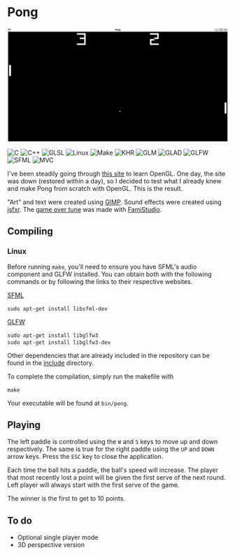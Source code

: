 # Pong

<!-- Reserve space of an image of the game -->
![First Working Game](resources/game_play.png)

![C](https://img.shields.io/badge/language-C-blue)
![C++](https://img.shields.io/badge/language-C++-blue)
![GLSL](https://img.shields.io/badge/language-GLSL-blue)
![Linux](https://img.shields.io/badge/OS-Linux-lightgrey)
![Make](https://img.shields.io/badge/build-Make-orange)
![KHR](https://img.shields.io/badge/library-KHR-green)
![GLM](https://img.shields.io/badge/library-GLM-green)
![GLAD](https://img.shields.io/badge/library-GLAD-green)
![GLFW](https://img.shields.io/badge/library-GLFW-green)
![SFML](https://img.shields.io/badge/library-SFML-green)
![MVC](https://img.shields.io/badge/architecture-MVC-red)

I've been steadily going through [this site](https://learnopengl.com/) to learn OpenGL. One day, the site was down (restored within a day), so I decided to test what I already knew and make Pong from scratch with OpenGL. This is the result.

"Art" and text were created using [GIMP](https://www.gimp.org/). Sound effects were created using [jsfxr](https://sfxr.me/). The [game over tune](resources/audio/gameover.wav) was made with [FamiStudio](https://famistudio.org/).

## Compiling

### Linux

Before running `make`, you'll need to ensure you have SFML's audio component and GLFW installed. You can obtain both with the following commands or by following the links to their respective websites.

[SFML](https://www.sfml-dev.org/development.php)

	sudo apt-get install libsfml-dev

[GLFW](https://www.glfw.org/)

	sudo apt-get install libglfw3
	sudo apt-get install libglfw3-dev

Other dependencies that are already included in the repository can be found in the [include](include) directory.

To complete the compilation, simply run the makefile with

	make

Your executable will be found at `bin/pong`.

## Playing

The left paddle is controlled using the `W` and `S` keys to move up and down respectively. The same is true for the right paddle using the `UP` and `DOWN` arrow keys. Press the `ESC` key to close the application.

Each time the ball hits a paddle, the ball's speed will increase. The player that most recently lost a point will be given the first serve of the next round. Left player will always start with the first serve of the game.

The winner is the first to get to 10 points.

## To do

 - Optional single player mode
 - 3D perspective version
